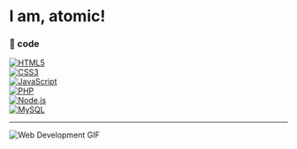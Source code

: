 # I am, **atomic**!

### 🚀 code

[![HTML5](https://img.shields.io/badge/-HTML5-FF6347?logo=html5&logoColor=white&style=for-the-badge)](https://developer.mozilla.org/en-US/docs/Web/HTML)  
[![CSS3](https://img.shields.io/badge/-CSS3-2965F1?logo=css3&logoColor=white&style=for-the-badge)](https://developer.mozilla.org/en-US/docs/Web/CSS)  
[![JavaScript](https://img.shields.io/badge/-JavaScript-F7DF1E?logo=javascript&logoColor=white&style=for-the-badge)](https://developer.mozilla.org/en-US/docs/Web/JavaScript)  
[![PHP](https://img.shields.io/badge/-PHP-777BB4?logo=php&logoColor=white&style=for-the-badge)](https://www.php.net/)  
[![Node.js](https://img.shields.io/badge/-Node.js-339933?logo=node.js&logoColor=white&style=for-the-badge)](https://nodejs.org/)  
[![MySQL](https://img.shields.io/badge/-MySQL-4479A1?logo=mysql&logoColor=white&style=for-the-badge)](https://www.mysql.com/)

---

![Web Development GIF](https://i.pinimg.com/originals/8d/65/4a/8d654a13763bdec3d37ab4180c8b66e6.gif)

